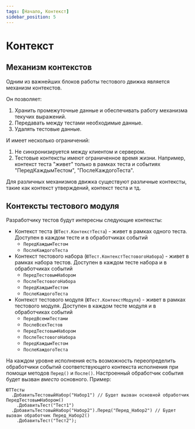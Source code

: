 ```yaml
---
tags: [Начало, Контекст]
sidebar_position: 5
---
```


# Контекст

## Механизм контекстов

Одним из важнейших блоков работы тестового движка является механизм контекстов.

Он позволяет:

1. Хранить промежуточные данные и обеспечивать работу механизма текучих выражений.
2. Передавать между тестами необходимые данные.
3. Удалять тестовые данные.

И имеет несколько ограничений:

1. Не синхронизируется между клиентом и сервером.
2. Тестовые контексты имеют ограниченное время жизни. Например, контекст теста "живет" только в рамках теста и событиях "ПередКаждымТестом", "ПослеКаждогоТеста".

Для различных механизмов движка существуют различные контексты, такие как контекст утверждений, контекст теста и тд.

## Контексты тестового модуля

Разработчику тестов будут интересны следующие контексты:

* Контекст теста (`ЮТест.КонтекстТеста`) - живет в рамках одного теста. Доступен в каждом тесте и в обработчиках событий
  * `ПередКаждымТестом`
  * `ПослеКаждогоТеста`
* Контекст тестового набора (`ЮТест.КонтекстТестовогоНабора`) - живет в рамках набора тестов. Доступен в каждом тесте набора и в обработчиках событий
  * `ПередТестовымНабором`
  * `ПослеТестовогоНабора`
  * `ПередКаждымТестом`
  * `ПослеКаждогоТеста`
* Контекст тестового модуля (`ЮТест.КонтекстМодуля`) - живет в рамках тестового модуля. Доступен в каждом тесте модуля и в обработчиках событий
  * `ПередВсемиТестами`
  * `ПослеВсехТестов`
  * `ПередТестовымНабором`
  * `ПослеТестовогоНабора`
  * `ПередКаждымТестом`
  * `ПослеКаждогоТеста`

На каждом уровне исполнения есть возможность переопределить обработчики событий соответствующего контекста исполнения при помощи методов `Перед()` и `После()`. Настроенный обработчик события будет вызван _вместо_ основного. Пример:

```bsl
ЮТТесты
  .ДобавитьТестовыйНабор("Набор1") // Будет вызван основной обработчик ПередТестовымНабором()
    .ДобавитьТест("Тест1")
  .ДобавитьТестовыйНабор("Набор2").Перед("Перед_Набор2") // Будет вызван обработчик Перед_Набор2()
    .ДобавитьТест("Тест2");

```
